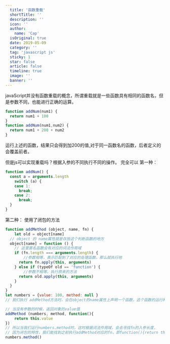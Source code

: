 ```yaml
---
  title: '函数重载'
  shortTitle: ''
  description: ''
  icon: ''
  author:
    name: 'Cap'
  isOriginal: true
  date: 2019-05-09
  category: ''
  tag: 'javascript js'
  sticky: 1
  star: false
  article: false
  timeline: true
  image: ''
  banner: ''
---
```


  javaScript并没有函数重载的概念，所谓重载就是一些函数具有相同的函数名，但是参数不同，也能进行正确的运算。

```javascript
function addNum(num1) {
  return num1 + 100
}
function addNum(num1,num2) {
  return num1 + 200 + num2
}
```

运行上述的函数，结果只会得到加200的值,对于同一函数名的函数，后者定义的会覆盖前者。

但是js可以实现重载吗？根据入参的不同执行不同的操作。
完全可以
第一种：
```javascript
function addNum() {
  const a = arguments.length
	switch (a) {
    case 1:
      break;
    case 2:
      break;
  }
}
```

第二种：
使用了闭包的方法

```javascript
function addMethod (object, name, fn) {
	let old = object[name]
  // object 的 name属性就是存放这个判断函数的地方
  object[name] = function () {
  	// 这里匿名函数会有对应的词法作用域
    if (fn.length === arguments.length) {
    	//参数相等，表示匹配到了对应的处理函数，那么就执行他
      return fn.apply(this, arguments)
    } else if (typeOf old == 'function') {
    	//参数不相等，执行原来的方法
      return old.apply(this, arguments)
    }
  }
}
let numbers = {value: 100, method: null }
// 我们执行 addMethod方法时，会在object的name属性上声明一个函数，这个函数的运行和fn有关

// 当没有参数的时候，返回对象的value值
addMethod (numbers, method, function(){
	return this.value
})
// 所以当我们运行numbers.method时，这时根据词法作用域，会去寻找fn的入参长度，
// 因为闭包的特性，我们能找到之前执行addMethod对应的fn，即function(){return this.value}这个匿名函数
numbers.method()
                                                                  
```

